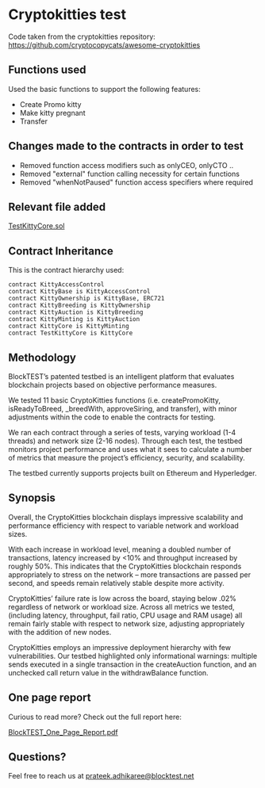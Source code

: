 # Cryptokitties test

Code taken from the cryptokitties repository: https://github.com/cryptocopycats/awesome-cryptokitties

## Functions used

Used the basic functions to support the following features:

- Create Promo kitty
- Make kitty pregnant
- Transfer

## Changes made to the contracts in order to test

- Removed function access modifiers such as onlyCEO, onlyCTO ..
- Removed "external" function calling necessity for certain functions
- Removed "whenNotPaused" function access specifiers where required

## Relevant file added

[TestKittyCore.sol](https://github.com/blocktest-official/cryptokitties-test/blob/master/contracts/TestKittyCore.sol)

## Contract Inheritance

This is the contract hierarchy used:
``` solidity
contract KittyAccessControl
contract KittyBase is KittyAccessControl
contract KittyOwnership is KittyBase, ERC721
contract KittyBreeding is KittyOwnership
contract KittyAuction is KittyBreeding
contract KittyMinting is KittyAuction
contract KittyCore is KittyMinting
contract TestKittyCore is KittyCore
```

## Methodology

BlockTEST’s patented testbed is an intelligent platform that evaluates blockchain projects based on objective performance measures.

We tested 11 basic CryptoKitties functions (i.e. createPromoKitty, isReadyToBreed, \_breedWith, approveSiring, and transfer), with minor adjustments within the code to enable the contracts for testing. 

We ran each contract through a series of tests, varying workload (1-4 threads) and network size (2-16 nodes). Through each test, the testbed monitors project performance and uses what it sees to calculate a number of metrics that measure the project’s efficiency, security, and scalability.

The testbed currently supports projects built on Ethereum and Hyperledger.

## Synopsis

Overall, the CryptoKitties blockchain displays impressive scalability and performance efficiency with respect to variable network and workload sizes.

With each increase in workload level, meaning a doubled number of transactions, latency increased by <10% and throughput increased by roughly 50%. This indicates that the CryptoKitties blockchain responds appropriately to stress on the network – more transactions are passed per second, and speeds remain relatively stable despite more activity.

CryptoKitties’ failure rate is low across the board, staying below .02% regardless of network or workload size. Across all metrics we tested, (including latency, throughput, fail ratio, CPU usage and RAM usage) all remain fairly stable with respect to network size, adjusting appropriately with the addition of new nodes.

CryptoKitties employs an impressive deployment hierarchy with few vulnerabilities. Our testbed highlighted only informational warnings: multiple sends executed in a single transaction in the createAuction function, and an unchecked call return value in the withdrawBalance function.

## One page report

Curious to read more? Check out the full report here:

[BlockTEST_One_Page_Report.pdf](https://github.com/blocktest-official/cryptokitties-test/blob/master/BlockTEST_One_Page_Report.pdf)

## Questions?

Feel free to reach us at prateek.adhikaree@blocktest.net
